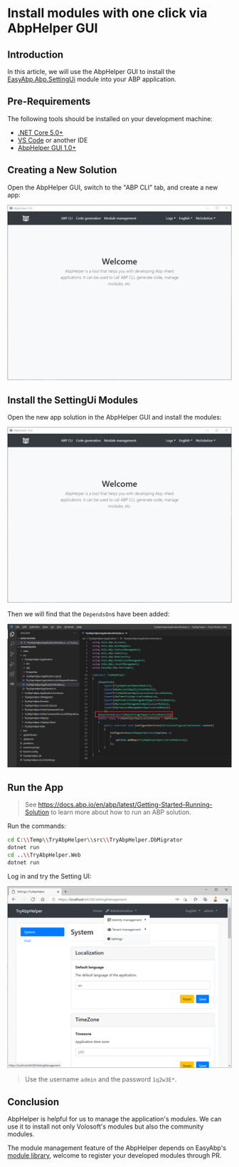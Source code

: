 # Install modules with one click via AbpHelper GUI

## Introduction

In this article, we will use the AbpHelper GUI to install the [EasyAbp.Abp.SettingUi](https://github.com/EasyAbp/Abp.SettingUi) module into your ABP application.

## Pre-Requirements

The following tools should be installed on your development machine:

* [.NET Core 5.0+](https://www.microsoft.com/net/download/dotnet-core/)
* [VS Code](https://code.visualstudio.com/) or another IDE
* [AbpHelper GUI 1.0+](https://github.com/EasyAbp/AbpHelper.GUI/releases)

## Creating a New Solution

Open the AbpHelper GUI, switch to the "ABP CLI" tab, and create a new app:

![CreateAnApp](./images/Create-An-App.gif)

## Install the SettingUi Modules

Open the new app solution in the AbpHelper GUI and install the modules:

![InstallModules](./images/Install-Modules.gif)

Then we will find that the `DependsOn`s have been added:

![FindDependsOn](./images/Find-Depends-On.png)

## Run the App

> See https://docs.abp.io/en/abp/latest/Getting-Started-Running-Solution to learn more about how to run an ABP solution.

Run the commands:

```bash
cd C:\\Temp\\TryAbpHelper\\src\\TryAbpHelper.DbMigrator
dotnet run
cd ..\\TryAbpHelper.Web
dotnet run
```

Log in and try the Setting UI:

![UseSettingUi](./images/Use-Setting-Ui.png)

> Use the username `admin` and the password `1q2w3E*`.

## Conclusion

AbpHelper is helpful for us to manage the application's modules. We can use it to install not only Volosoft's modules but also the community modules.

The module management feature of the AbpHelper depends on EasyAbp's [module library](https://github.com/EasyAbp/ModuleLibrary), welcome to register your developed modules through PR.